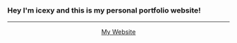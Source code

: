 ### Hey I'm icexy and this is my personal portfolio website!

<hr> 
<p align="center">
<a href="www.wintry.me">My Website</a>
</p>
